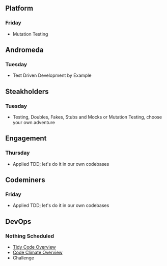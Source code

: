 ## Platform
### Friday
* Mutation Testing

## Andromeda
### Tuesday
* Test Driven Development by Example

## Steakholders
### Tuesday
* Testing, Doubles, Fakes, Stubs and Mocks or Mutation Testing, choose your own adventure

## Engagement
### Thursday
* Applied TDD; let's do it in our own codebases

## Codeminers
### Friday
* Applied TDD; let's do it in our own codebases

## DevOps
### Nothing Scheduled
* [Tidy Code Overview](https://github.com/StrongMind/culture/blob/master/tech_sessions/tidy_code.md)
* [Code Climate Overview](http://www.codeclimate.com)
* Challenge
